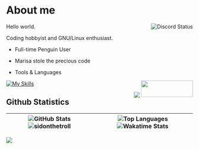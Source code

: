 # About me

<a href="https://discord.com/users/728604179186188368">
  <img align="right" src="https://lanyard.cnrad.dev/api/728604179186188368?idleMessage=Probably%20doing%20homework%20or%20coding." alt="Discord Status">
</a>

Hello world.

Coding hobbyist and GNU/Linux enthusiast.

- Full-time Penguin User

- Marisa stole the precious code

- Tools & Languages 

[![My Skills](https://skillicons.dev/icons?i=docker,mysql,linux,bash,neovim,git,py,md,&theme=dark)](https://skillicons.dev)<img align = "right" src = "https://media.discordapp.net/attachments/876696663060774942/1126887337943638066/contact-me-by-sidonthetroll.png" width = 140 height = 45> 

<img align='right' src="https://wakatime.com/badge/user/f541b965-608f-40b0-b814-f52e9138cf82.svg?style=flat">

## Github Statistics

| ![GitHub Stats](https://readme-card-gamma.vercel.app/api/?username=sidonthetroll&theme=aura&show_icons=true&rank_icon=percentile&hide_border=false) ![sidonthetroll](https://github-readme-streak-stats-mgna.vercel.app?user=SidonTheTroll&theme=aura) | ![Top Languages](https://readme-card-gamma.vercel.app/api/top-langs/?username=sidonthetroll&theme=aura&hide_border=false&layout=compact) ![Wakatime Stats](https://readme-card-gamma.vercel.app/api/wakatime?username=sidonthetroll&theme=aura&hide_border=false&layout=compact) |
| - | - |

<img src = 'https://wakatime.com/share/@sidonthetroll/83a74bc7-5c61-4e5d-a8ac-f1360d8c538d.svg'>

